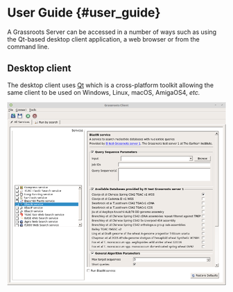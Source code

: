 ﻿User Guide {#user_guide}
==========

A Grassroots Server can be accessed in a number of ways such as using the Qt-based desktop client application, a web browser or from the command line. 

## Desktop client

The desktop client uses [Qt](https://www.qt.io/) which is a cross-platform toolkit allowing
the same client to be used on Windows, Linux, macOS, AmigaOS4, *etc.*

![The Qt desktop client](qt_client.png "The Qt desktop client")


